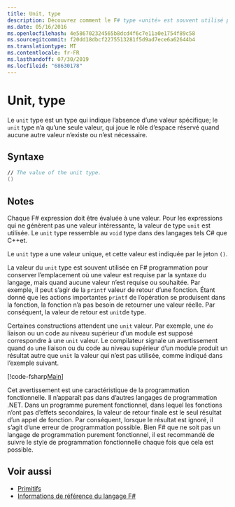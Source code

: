 ```yaml
---
title: Unit, type
description: Découvrez comment le F# type «unité» est souvent utilisé pour conserver l’emplacement où une valeur est requise par la syntaxe du langage quand aucune valeur n’est requise ou souhaitée.
ms.date: 05/16/2016
ms.openlocfilehash: 4e586702324565b8dcd4f6c7e11a0e1754f89c58
ms.sourcegitcommit: f20dd18dbcf2275513281f5d9ad7ece6a62644b4
ms.translationtype: MT
ms.contentlocale: fr-FR
ms.lasthandoff: 07/30/2019
ms.locfileid: "68630178"
---
```

# <a name="unit-type"></a>Unit, type

Le `unit` type est un type qui indique l’absence d’une valeur spécifique; le `unit` type n’a qu’une seule valeur, qui joue le rôle d’espace réservé quand aucune autre valeur n’existe ou n’est nécessaire.

## <a name="syntax"></a>Syntaxe

```fsharp
// The value of the unit type.
()
```

## <a name="remarks"></a>Notes

Chaque F# expression doit être évaluée à une valeur. Pour les expressions qui ne génèrent pas une valeur intéressante, la valeur de type `unit` est utilisée. Le `unit` type ressemble au `void` type dans des langages tels C# que C++et.

Le `unit` type a une valeur unique, et cette valeur est indiquée par le jeton `()`.

La valeur du `unit` type est souvent utilisée en F# programmation pour conserver l’emplacement où une valeur est requise par la syntaxe du langage, mais quand aucune valeur n’est requise ou souhaitée. Par exemple, il peut s’agir de la `printf` valeur de retour d’une fonction. Étant donné que les actions importantes `printf` de l’opération se produisent dans la fonction, la fonction n’a pas besoin de retourner une valeur réelle. Par conséquent, la valeur de retour est `unit`de type.

Certaines constructions attendent une `unit` valeur. Par exemple, une `do` liaison ou un code au niveau supérieur d’un module est supposé correspondre à une `unit` valeur. Le compilateur signale un avertissement quand `do` une liaison ou du code au niveau supérieur d’un module produit un résultat autre que `unit` la valeur qui n’est pas utilisée, comme indiqué dans l’exemple suivant.

[!code-fsharp[Main](~/samples/snippets/fsharp/lang-ref-1/snippet901.fs)]

Cet avertissement est une caractéristique de la programmation fonctionnelle. Il n’apparaît pas dans d’autres langages de programmation .NET. Dans un programme purement fonctionnel, dans lequel les fonctions n’ont pas d’effets secondaires, la valeur de retour finale est le seul résultat d’un appel de fonction. Par conséquent, lorsque le résultat est ignoré, il s’agit d’une erreur de programmation possible. Bien F# que ne soit pas un langage de programmation purement fonctionnel, il est recommandé de suivre le style de programmation fonctionnelle chaque fois que cela est possible.

## <a name="see-also"></a>Voir aussi

- [Primitifs](primitive-types.md)
- [Informations de référence du langage F#](index.md)
